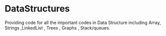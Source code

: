 # DataStructures

Providing code for all the important codes in Data Structure including Array, Strings ,LinkedList , Trees , Graphs , Stack/queues.
